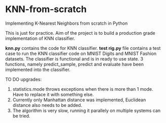 # KNN-from-scratch
Implementing K-Nearest Neighbors from scratch in Python

This is just for practice. Aim of the project is to build a production grade implementation of KNN classifier.

**knn.py** contains the code for KNN classifier. **test rig.py** file contains a test case to run the KNN classifier code on MNIST Digits and MNIST Fashion datasets.
The classifier is functional and is in ready to use state. 3 functions, namely predict_sample, predict and evaluate have been implemented into the classifier.

TO DO upgrades:
1. statistics.mode throws exceptions when there is more than 1 mode. Have to replace it with something else.
2. Currently only Manhattan distance was implemented, Euclidean distance also needs to be added.
3. The algorithm is very slow, running it parallely on multiple systems can be tried.
